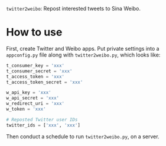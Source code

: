 `twitter2weibo`: Repost interested tweets to Sina Weibo.

# How to use

First, create Twitter and Weibo apps. Put private settings into a `appconfig.py` file along with `twitter2weibo.py`, which looks like:

```py
t_consumer_key = 'xxx'
t_consumer_secret = 'xxx'
t_access_token = 'xxx'
t_access_token_secret = 'xxx'

w_api_key = 'xxx'
w_api_secret = 'xxx'
w_redirect_uri = 'xxx'
w_token = 'xxx'

# Reposted Twitter user IDs
twitter_ids = ['xxx', 'xxx']

```

Then conduct a schedule to run `twitter2weibo.py`, on a server.
